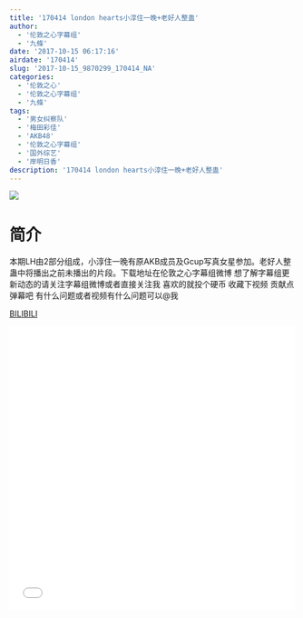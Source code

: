 ```yaml
---
title: '170414 london hearts小淳住一晚+老好人整蛊'
author: 
  - '伦敦之心字幕组'
  - '九條'
date: '2017-10-15 06:17:16'
airdate: '170414'
slug: '2017-10-15_9870299_170414_NA'
categories: 
  - '伦敦之心'
  - '伦敦之心字幕组'
  - '九條'
tags: 
  - '男女纠察队'
  - '梅田彩佳'
  - 'AKB48'
  - '伦敦之心字幕组'
  - '国外综艺'
  - '岸明日香'
description: '170414 london hearts小淳住一晚+老好人整蛊'
---
```


![](https://i.imgur.com/EJssSqR.jpg)

# 简介  
本期LH由2部分组成，小淳住一晚有原AKB成员及Gcup写真女星参加。老好人整蛊中将播出之前未播出的片段。下载地址在伦敦之心字幕组微博 想了解字幕组更新动态的请关注字幕组微博或者直接关注我 喜欢的就投个硬币 收藏下视频 贡献点弹幕吧
有什么问题或者视频有什么问题可以@我

  [BILIBILI](https://www.bilibili.com/video/av9870299/)


  <iframe src="//www.bilibili.com/html/html5player.html?cid=16317345&aid=9870299" width="100%" height="500" frameborder="0" allowfullscreen="allowfullscreen"></iframe>
